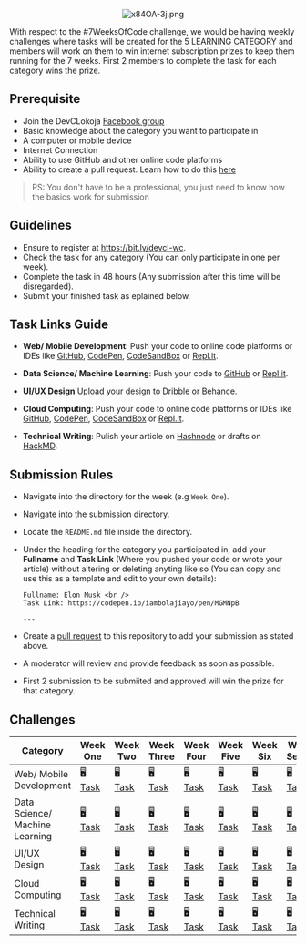 <div align="center">

![x84OA-3j.png](https://cdn.hashnode.com/res/hashnode/image/upload/v1588872349664/5RKQN7gyi.png)

</div>

With respect to the #7WeeksOfCode challenge, we would be having weekly challenges where tasks will be created for the 5 LEARNING CATEGORY and members will work on them to win internet subscription prizes to keep them running for the 7 weeks. First 2 members to complete the task for each category wins the prize.

## Prerequisite

- Join the DevCLokoja [Facebook group](https://web.facebook.com/groups/devclokoja)
- Basic knowledge about the category you want to participate in
- A computer or mobile device
- Internet Connection
- Ability to use GitHub and other online code platforms
- Ability to create a pull request. Learn how to do this [here](https://www.youtube.com/watch?v=e3bjQX9jIBk)

> PS: You don't have to be a professional, you just need to know how the basics work for submission

## Guidelines

- Ensure to register at https://bit.ly/devcl-wc.
- Check the task for any category (You can only participate in one per week).
- Complete the task in 48 hours (Any submission after this time will be disregarded).
- Submit your finished task as eplained below.

## Task Links Guide

- **Web/ Mobile Development**: Push your code to online code platforms or IDEs like [GitHub](https://github.com), [CodePen](https://codepen.io/), [CodeSandBox](https://codesandbox.io) or [Repl.it](https://repl.it/).

- **Data Science/ Machine Learning**: Push your code to [GitHub](https://github.com) or [Repl.it](https://repl.it).

- **UI/UX Design** Upload your design to [Dribble](https://dribbble.com/) or [Behance](http://behance.net/).

- **Cloud Computing**: Push your code to online code platforms or IDEs like [GitHub](https://github.com), [CodePen](https://codepen.io/), [CodeSandBox](https://codesandbox.io) or [Repl.it](https://repl.it/).

- **Technical Writing**: Pulish your article on [Hashnode](https://hashnode.com) or drafts on [HackMD](https://hackmd.io).

## Submission Rules

- Navigate into the directory for the week (e.g `Week One`).
- Navigate into the submission directory.
- Locate the `README.md` file inside the directory.
- Under the heading for the category you participated in, add your **Fullname** and **Task Link** (Where you pushed your code or wrote your article) without altering or deleting anyting like so (You can copy and use this as a template and edit to your own details):
  
  ```
  Fullname: Elon Musk <br />
  Task Link: https://codepen.io/iambolajiayo/pen/MGMNpB
  
  ---
  
  ```

- Create a [pull request](https://help.github.com/en/github/collaborating-with-issues-and-pull-requests/creating-a-pull-request) to this repository to add your submission as stated above.
- A moderator will review and provide feedback as soon as possible.
- First 2 submission to be submiited and approved will win the prize for that category.

## Challenges

| Category                       | Week One                                                                                                  | Week Two                                                                                                  | Week Three                                                                                                | Week Four                                                                                                 | Week Five                                                                                                 | Week Six                                                                                                  | Week Seven                                                                                                |
|--------------------------------|-----------------------------------------------------------------------------------------------------------|-----------------------------------------------------------------------------------------------------------|-----------------------------------------------------------------------------------------------------------|-----------------------------------------------------------------------------------------------------------|-----------------------------------------------------------------------------------------------------------|-----------------------------------------------------------------------------------------------------------|-----------------------------------------------------------------------------------------------------------|
| Web/ Mobile Development        | 🖥️ [Task](https://github.com/devclokoja/weekly-challenges/tree/master/week1#web-mobile-development)        | 🖥️ [Task](https://github.com/devclokoja/weekly-challenges/tree/master/week2#web-mobile-development)        | 🖥️ [Task](https://github.com/devclokoja/weekly-challenges/tree/master/week3#web-mobile-development)        | 🖥️ [Task](https://github.com/devclokoja/weekly-challenges/tree/master/week4#web-mobile-development)        | 🖥️ [Task](https://github.com/devclokoja/weekly-challenges/tree/master/week4#technical-writing)             | 🖥️ [Task](https://github.com/devclokoja/weekly-challenges/tree/master/week6#web-mobile-development)        | 🖥️ [Task](https://github.com/devclokoja/weekly-challenges/tree/master/week7#web-mobile-development)        |
| Data Science/ Machine Learning | 🖥️ [Task](https://github.com/devclokoja/weekly-challenges/tree/master/week1#data-science-machine-learning) | 🖥️ [Task](https://github.com/devclokoja/weekly-challenges/tree/master/week2#data-science-machine-learning) | 🖥️ [Task](https://github.com/devclokoja/weekly-challenges/tree/master/week3#data-science-machine-learning) | 🖥️ [Task](https://github.com/devclokoja/weekly-challenges/tree/master/week4#data-science-machine-learning) | 🖥️ [Task](https://github.com/devclokoja/weekly-challenges/tree/master/week5#data-science-machine-learning) | 🖥️ [Task](https://github.com/devclokoja/weekly-challenges/tree/master/week6#data-science-machine-learning) | 🖥️ [Task](https://github.com/devclokoja/weekly-challenges/tree/master/week7#data-science-machine-learning) |
| UI/UX Design                   | 🖥️ [Task](https://github.com/devclokoja/weekly-challenges/tree/master/week1#uiux-design)                   | 🖥️ [Task](https://github.com/devclokoja/weekly-challenges/tree/master/week2#uiux-design)                   | 🖥️ [Task](https://github.com/devclokoja/weekly-challenges/tree/master/week3#data-science-machine-learning) | 🖥️ [Task](https://github.com/devclokoja/weekly-challenges/tree/master/week4#uiux-design)                   | 🖥️ [Task](https://github.com/devclokoja/weekly-challenges/tree/master/week5#data-science-machine-learning) | 🖥️ [Task](https://github.com/devclokoja/weekly-challenges/tree/master/week6#uiux-design)                   | 🖥️ [Task](https://github.com/devclokoja/weekly-challenges/tree/master/week7#uiux-design)                   |
| Cloud Computing                | 🖥️ [Task](https://github.com/devclokoja/weekly-challenges/tree/master/week1#cloud-computing)               | 🖥️ [Task](https://github.com/devclokoja/weekly-challenges/tree/master/week2#cloud-computing)               | 🖥️ [Task](https://github.com/devclokoja/weekly-challenges/tree/master/week3#cloud-computing)               | 🖥️ [Task](https://github.com/devclokoja/weekly-challenges/tree/master/week4#cloud-computing)               | 🖥️ [Task](https://github.com/devclokoja/weekly-challenges/tree/master/week5#cloud-computing)               | 🖥️ [Task](https://github.com/devclokoja/weekly-challenges/tree/master/week6#cloud-computing)               | 🖥️ [Task](https://github.com/devclokoja/weekly-challenges/tree/master/week7#cloud-computing)               |
| Technical Writing              | 🖥️ [Task](https://github.com/devclokoja/weekly-challenges/tree/master/week1#technical-writing)             | 🖥️ [Task](https://github.com/devclokoja/weekly-challenges/tree/master/week2#technical-writing)             | 🖥️ [Task](https://github.com/devclokoja/weekly-challenges/tree/master/week3#technical-writing)             | 🖥️ [Task](https://github.com/devclokoja/weekly-challenges/tree/master/week4#technical-writing)             | 🖥️ [Task](https://github.com/devclokoja/weekly-challenges/tree/master/week5#cloud-computing)               | 🖥️ [Task](https://github.com/devclokoja/weekly-challenges/tree/master/week6#technical-writing)             | 🖥️ [Task](https://github.com/devclokoja/weekly-challenges/tree/master/week7#technical-writing)             |
